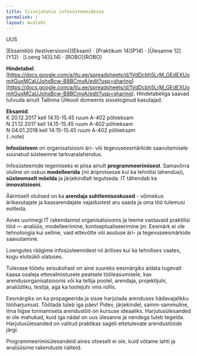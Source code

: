 ```yaml
---
title: Sissejuhatus infosüsteemidesse
permalink: /
layout: Avaleht
---
```


<p>
 <!-- i class="material-icons ikoon teal">code</i>
 <i class="material-icons ikoon purple">account_circle</i -->
 <!-- i class="material-icons ikoon">highlight</i>
 <i class="material-icons ikoon brown400">swap_calls</i>
 <i class="material-icons ikoon erepunane">cloud_circle</i -->
</p>

<p class='tags'><span class='tag'>UUS</span></p>
[Eksamitöö (testiversioon)](Eksam) · [Praktikum 14](P14) · [Ülesanne 12](Y12) ·  [Loeng 14](L14) · [ROBO](ROBO)

__Hindetabel__. [https://docs.google.com/a/tlu.ee/spreadsheets/d/1VdDcbh5LrM_GEdEXUomjtGuxMCaUJohxBcw-B8BCmvA/edit?usp=sharing](https://docs.google.com/a/tlu.ee/spreadsheets/d/1VdDcbh5LrM_GEdEXUomjtGuxMCaUJohxBcw-B8BCmvA/edit?usp=sharing). Hindetabeliga saavad tutvuda ainult Tallinna Ülikooli domeenis sisseloginud kasutajad.

__Eksamid__.<br>
K 20.12.2017 kell 14.15-15.45 ruum A-402 põhieksam<br>
N 21.12.2017 kell 14.15-15.45 ruum A-402 põhieksam<br>
N 04.01.2018 kell 14:15-15.45 ruum A-402 põhieksam<br>
{:.note}

__Infosüsteem__ on organisatsiooni äri- või tegevuseesmärkide saavutamisele suunatud süsteemne tarkvaralahendus.

Infosüsteemide tegemiseks ei piisa ainult __programmeerimisest__. Samavõrra oluline on oskus __modelleerida__ (nii äriprotsesse kui ka tehnilisi lahendusi), __süsteemselt mõelda__ ja järjekindlalt tegutseda. IT tähendab ka __innovatsiooni__.

Äärmiselt olulised on ka __arendaja suhtlemisoskused__ - võimekus ärikasutajate ja kaasarendajate vajadustest aru saada ja oma töö tulemusi esitleda.

Aines uurimegi IT rakendamist organisatsioonis ja teeme vastavaid praktilisi töid &mdash; analüüs, modelleerimine, kontseptualiseerimine jm. Eesmärk ei ole tehnoloogia kui selline, vaid ettevõtte või asutuse äri- ja tegevuseesmärkide saavutamine.

Loengutes räägime infosüsteemidest nii ärilises kui ka tehnilises vaates, kogu elutsükli ulatuses.

Tulevase tööelu seisukohast on aine suureks eesmärgiks aidata tugevalt kaasa osaleja ettevalmistusele peatsele tööleasumisele, kas arendusorganisatsioonis või ka tellija poolel, arendaja, projektijuhi, analüütiku, testija, aga ka tootejuhi vms rollis.

Eesmärgiks on ka propageerida ja sisse harjutada arenduses hädavajalikku tööharjumust. Töötada tuleb iga päev! Pidev, järjekindel, samm-sammuline, ilma liigse tormamiseta arendustöö on kursuse ideaaliks. Harjutusülesanded ei ole mahukad, kuid iga nädal on uus ülesanne ja nendega tuleb tegelda. Harjutusülesanded on valitud praktikas sageli ettetulevate arendustööde  järgi.

Programmeerimisülesandeid aines otseselt ei ole, kuid võtame lahti ja analüüsime rakenduste näiteid.

